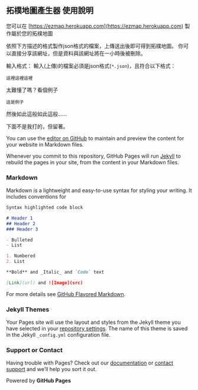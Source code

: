 ## 拓樸地圖產生器 使用說明

您可以在 [https://ezmap.herokuapp.com](https://ezmap.herokuapp.com) 製作屬於您的拓樸地圖

依照下方描述的格式製作json格式的檔案，上傳送出後即可得到拓樸地圖。
你可以直接分享該網址，但是資料與該網址將在一小時後被刪除。

輸入格式：
輸入(上傳)的檔案必須是json格式(`*.json`)，且符合以下格式：
```
這裡這裡這裡
```

太難懂了嗎？看個例子
```
這是例子
```

然後如此這般如此這般......

下面不是我打的，但留著。

You can use the [editor on GitHub](https://github.com/Chun-Cheng/ezmap/edit/gh-pages/index.md) to maintain and preview the content for your website in Markdown files.

Whenever you commit to this repository, GitHub Pages will run [Jekyll](https://jekyllrb.com/) to rebuild the pages in your site, from the content in your Markdown files.

### Markdown

Markdown is a lightweight and easy-to-use syntax for styling your writing. It includes conventions for

```markdown
Syntax highlighted code block

# Header 1
## Header 2
### Header 3

- Bulleted
- List

1. Numbered
2. List

**Bold** and _Italic_ and `Code` text

[Link](url) and ![Image](src)
```

For more details see [GitHub Flavored Markdown](https://guides.github.com/features/mastering-markdown/).

### Jekyll Themes

Your Pages site will use the layout and styles from the Jekyll theme you have selected in your [repository settings](https://github.com/Chun-Cheng/ezmap/settings). The name of this theme is saved in the Jekyll `_config.yml` configuration file.

### Support or Contact

Having trouble with Pages? Check out our [documentation](https://docs.github.com/categories/github-pages-basics/) or [contact support](https://github.com/contact) and we’ll help you sort it out.


Powered by **GitHub Pages**
